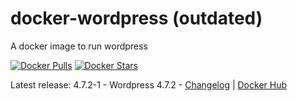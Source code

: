 # docker-wordpress (outdated)
A docker image to run wordpress

[![Docker Pulls](https://img.shields.io/docker/pulls/osixia/wordpress.svg)][hub]
[![Docker Stars](https://img.shields.io/docker/stars/osixia/wordpress.svg)][hub]

[hub]: https://hub.docker.com/r/osixia/wordpress/

Latest release: 4.7.2-1 - Wordpress 4.7.2 -  [Changelog](CHANGELOG.md) | [Docker Hub](https://hub.docker.com/r/osixia/wordpress) 
